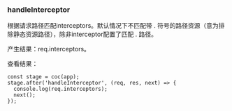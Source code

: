 ### handleInterceptor

根据请求路径匹配interceptors。默认情况下不匹配带 . 符号的路径资源（意为排除静态资源路径），除非interceptor配置了匹配 . 路径。

产生结果：req.interceptors。

查看结果：
```
const stage = coc(app);
stage.after('handleInterceptor', (req, res, next) => {
  console.log(req.interceptors);
  next();
});
```